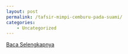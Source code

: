 ```yaml
---
layout: post
permalink: /tafsir-mimpi-cemburu-pada-suami/
categories:
    - Uncategorized
---
```


[Baca Selengkapnya](/01)